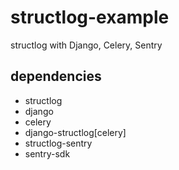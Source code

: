 # structlog-example
structlog with Django, Celery, Sentry


## dependencies

- structlog
- django
- celery
- django-structlog[celery]
- structlog-sentry
- sentry-sdk
